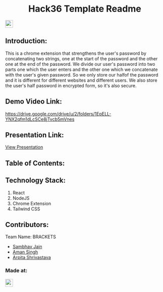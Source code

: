 <h1 align="center">Hack36 Template Readme</h1>
<p align="center">
</p>

<a href="https://hack36.com"> <img src="https://i.postimg.cc/RFFWF4vg/built-at-hack.jpg" height=24px> </a>


## Introduction:
 This is a chrome extension that strengthens the user's password by concatenating two strings, one at the start of the password and the other one at the end of the 
 password. We divide our user's password into two parts one which the user enters and the other one which we concatenate with the user's given password. So we only 
 store our halfof the password and it is different for different websites and different users. We also store the user's half password in encrypted form, so it's also 
 secure.
  
## Demo Video Link:
  https://drive.google.com/drive/u/2/folders/1EpELL-YNX2qfm1dLcSCe8jTvcb5mVnes
  
## Presentation Link:
  <a href="https://www.canva.com/design/DAFeQYF30IE/ZbmTeUYYwamX7R4NWjSiSA/view?utm_content=DAFeQYF30IE&utm_campaign=designshare&utm_medium=link&utm_source=publishsharelink">View Presentation</a>
  
  
## Table of Contents:

## Technology Stack:
  1) React
  2) NodeJS
  3) Chrome Extension
  4) Tailwind CSS
  

## Contributors:

Team Name: BRACKETS

* [Sambhav Jain](https://github.com/samjain233)
* [Aman Singh](https://github.com/amansingh0811)
* [Arpita Shrivastava](https://github.com/Arpita2025)


### Made at:
<a href="https://hack36.com"> <img src="https://i.postimg.cc/RFFWF4vg/built-at-hack.jpg" height=24px> </a>
